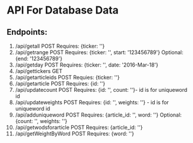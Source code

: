 # API For Database Data

## Endpoints:
1. /api/getall POST Requires: {ticker: ''}
2. /api/getrange POST Requires: {ticker: '', start: '123456789'} Optional: {end: '123456789'}
3. /api/getday POST Requires: {ticker: '', date: '2016-Mar-18'}
4. /api/gettickers GET
5. /api/getarticleids POST Requies: {ticker: ''}
6. /api/getarticle POST Requires: {id: ''}
7. /api/updatecount POST Requires: {id: '', count: ''}- id is for uniqueword id
8. /api/updateweights POST Requires: {id: '', weights: ''} - id is for uniqueword id
9. /api/adduniqueword POST Requires: {article_id: '', word: ''} Optional: {count: '', weights: ''}
10. /api/getwodsforarticle POST Requires: {article_id: ''}
11. /api/getWeightByWord POST Requires: {word: ''}
